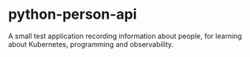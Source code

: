 # python-person-api

A small test application recording information about people, for learning about Kubernetes, programming and observability.
